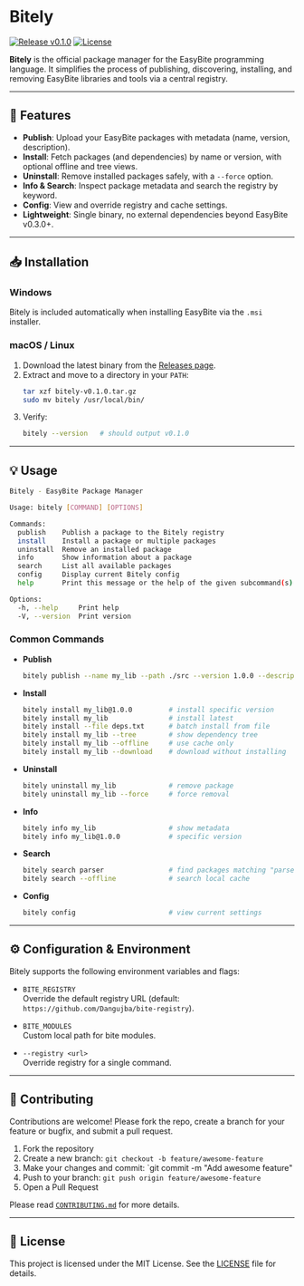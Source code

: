# Bitely

[![Release v0.1.0](https://img.shields.io/badge/Release-v0.1.0-brightgreen)](https://github.com/Dangujba/bite-registry/releases/tag/v0.1.0) [![License](https://img.shields.io/badge/License-MIT-blue)](https://github.com/Dangujba/bite-registry/blob/main/LICENSE)

**Bitely** is the official package manager for the EasyBite programming language. It simplifies the process of publishing, discovering, installing, and removing EasyBite libraries and tools via a central registry.

---

## 🚀 Features

- **Publish**: Upload your EasyBite packages with metadata (name, version, description).
- **Install**: Fetch packages (and dependencies) by name or version, with optional offline and tree views.
- **Uninstall**: Remove installed packages safely, with a `--force` option.
- **Info & Search**: Inspect package metadata and search the registry by keyword.
- **Config**: View and override registry and cache settings.
- **Lightweight**: Single binary, no external dependencies beyond EasyBite v0.3.0+.

---

## 📥 Installation

### Windows
Bitely is included automatically when installing EasyBite via the `.msi` installer.

### macOS / Linux
1. Download the latest binary from the [Releases page](https://github.com/Dangujba/bite-registry/releases).
2. Extract and move to a directory in your `PATH`:
   ```bash
   tar xzf bitely-v0.1.0.tar.gz
   sudo mv bitely /usr/local/bin/
   ```
3. Verify:
   ```bash
   bitely --version   # should output v0.1.0
   ```

---

## 💡 Usage

```bash
Bitely - EasyBite Package Manager

Usage: bitely [COMMAND] [OPTIONS]

Commands:
  publish    Publish a package to the Bitely registry
  install    Install a package or multiple packages
  uninstall  Remove an installed package
  info       Show information about a package
  search     List all available packages
  config     Display current Bitely config
  help       Print this message or the help of the given subcommand(s)

Options:
  -h, --help     Print help
  -V, --version  Print version
```

### Common Commands

- **Publish**
  ```bash
  bitely publish --name my_lib --path ./src --version 1.0.0 --description "My EasyBite library"
  ```

- **Install**
  ```bash
  bitely install my_lib@1.0.0         # install specific version
  bitely install my_lib               # install latest
  bitely install --file deps.txt      # batch install from file
  bitely install my_lib --tree        # show dependency tree
  bitely install my_lib --offline     # use cache only
  bitely install my_lib --download    # download without installing
  ```

- **Uninstall**
  ```bash
  bitely uninstall my_lib             # remove package
  bitely uninstall my_lib --force     # force removal
  ```

- **Info**
  ```bash
  bitely info my_lib                  # show metadata
  bitely info my_lib@1.0.0            # specific version
  ```

- **Search**
  ```bash
  bitely search parser                # find packages matching "parser"
  bitely search --offline             # search local cache
  ```

- **Config**
  ```bash
  bitely config                       # view current settings
  ```

---

## ⚙️ Configuration & Environment

Bitely supports the following environment variables and flags:

- `BITE_REGISTRY`  
  Override the default registry URL (default: `https://github.com/Dangujba/bite-registry`).

- `BITE_MODULES`  
  Custom local path for bite modules.

- `--registry <url>`  
  Override registry for a single command.

---

## 🤝 Contributing

Contributions are welcome! Please fork the repo, create a branch for your feature or bugfix, and submit a pull request.

1. Fork the repository
2. Create a new branch: `git checkout -b feature/awesome-feature`
3. Make your changes and commit: `git commit -m "Add awesome feature"
4. Push to your branch: `git push origin feature/awesome-feature`
5. Open a Pull Request

Please read [`CONTRIBUTING.md`](https://github.com/Dangujba/bite-registry/blob/main/CONTRIBUTING.md) for more details.

---

## 📄 License

This project is licensed under the MIT License. See the [LICENSE](https://github.com/Dangujba/bite-registry/blob/main/LICENSE) file for details.

